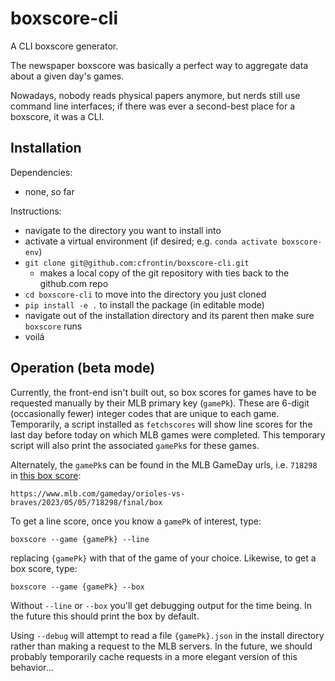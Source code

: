 # boxscore-cli

A CLI boxscore generator.

The newspaper boxscore was basically a perfect way to aggregate data about a given day's games.

Nowadays, nobody reads physical papers anymore, but nerds still use command line interfaces; if there was ever a second-best place for a boxscore, it was a CLI.

## Installation

Dependencies:

  - none, so far

Instructions:

  - navigate to the directory you want to install into
  - activate a virtual environment (if desired; e.g. `conda activate boxscore-env`)
  - `git clone git@github.com:cfrontin/boxscore-cli.git`
    - makes a local copy of the git repository with ties back to the github.com repo
  - `cd boxscore-cli` to move into the directory you just cloned
  - `pip install -e .` to install the package (in editable mode)
  - navigate out of the installation directory and its parent then make sure `boxscore` runs
  - voilá

## Operation (beta mode)

Currently, the front-end isn't built out, so box scores for games have to be requested manually by their MLB primary key (`gamePk`).
These are 6-digit (occasionally fewer) integer codes that are unique to each game.
Temporarily, a script installed as `fetchscores` will show line scores for the last day before today on which MLB games were completed.
This temporary script will also print the associated `gamePk`s for these games.

Alternately, the `gamePk`s can be found in the MLB GameDay urls, i.e. `718298` in [this box score](https://www.mlb.com/gameday/orioles-vs-braves/2023/05/05/718298/final/box):
```
https://www.mlb.com/gameday/orioles-vs-braves/2023/05/05/718298/final/box
```

To get a line score, once you know a `gamePk` of interest, type:
```
boxscore --game {gamePk} --line
```
replacing `{gamePk}` with that of the game of your choice.
Likewise, to get a box score, type:
```
boxscore --game {gamePk} --box
```

Without `--line` or `--box` you'll get debugging output for the time being.
In the future this should print the box by default.

Using `--debug` will attempt to read a file `{gamePk}.json` in the install directory rather than making a request to the MLB servers.
In the future, we should probably temporarily cache requests in a more elegant version of this behavior...
